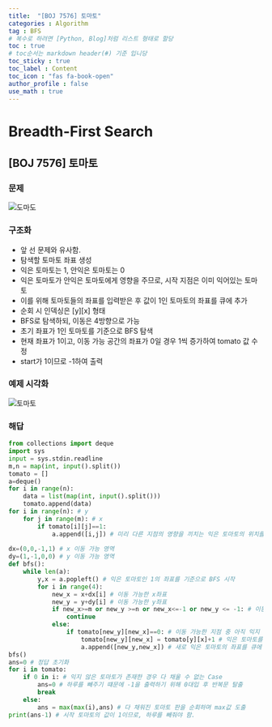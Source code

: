 ```yaml
---
title:  "[BOJ 7576] 토마토"
categories : Algorithm
tag : BFS
# 복수로 하려면 [Python, Blog]처럼 리스트 형태로 할당
toc : true
# toc순서는 markdown header(#) 기준 입니당
toc_sticky : true
toc_label : Content
toc_icon : "fas fa-book-open"
author_profile : false
use_math : true
---
```


# Breadth-First Search

## [BOJ 7576] 토마토

### 문제
![도마도](https://github.com/SEUNGYEOPOH/SEUNGYEOPOH/assets/81912557/92e3f71b-0172-450f-a69a-261fc334c4dc)

### 구조화
- 앞 선 문제와 유사함.
- 탐색할 토마토 좌표 생성
- 익은 토마토는 1, 안익은 토마토는 0
- 익은 토마토가 안익은 토마토에게 영향을 주므로, 시작 지점은 이미 익어있는 토마토
- 이를 위해 토마토들의 좌표를 입력받은 후 값이 1인 토마토의 좌표를 큐에 추가
- 순회 시 인덱싱은 [y][x] 형태
- BFS로 탐색하되, 이동은 4방향으로 가능
- 초기 좌표가 1인 토마토를 기준으로 BFS 탐색
- 현재 좌표가 1이고, 이동 가능 공간의 좌표가 0일 경우 1씩 증가하여 tomato 값 수정
- start가 1이므로 -1하여 출력

### 예제 시각화
![토마토](https://github.com/SEUNGYEOPOH/SEUNGYEOPOH/assets/81912557/7e19a8f7-1ac8-4014-889c-386da05fdca5)

### 해답
```python
from collections import deque
import sys
input = sys.stdin.readline
m,n = map(int, input().split())
tomato = []
a=deque()
for i in range(n):
    data = list(map(int, input().split())) 
    tomato.append(data)
for i in range(n): # y
    for j in range(m): # x
        if tomato[i][j]==1:
            a.append([i,j]) # 미리 다른 지점의 영향을 끼치는 익은 토마토의 위치를 큐에 저장
            
dx=(0,0,-1,1) # x 이동 가능 영역
dy=(1,-1,0,0) # y 이동 가능 영역
def bfs():
    while len(a): 
        y,x = a.popleft() # 익은 토마토인 1의 좌표를 기준으로 BFS 시작
        for i in range(4):
            new_x = x+dx[i] # 이동 가능한 x좌표
            new_y = y+dy[i] # 이동 가능한 y좌표
            if new_x>=m or new_y >=n or new_x<=-1 or new_y <= -1: # 이동가능영역이 아닌 경우 밑에 코드 무시
                continue
            else:
                if tomato[new_y][new_x]==0: # 이동 가능한 지점 중 아직 익지 않은 경우
                    tomato[new_y][new_x] = tomato[y][x]+1 # 익은 토마토를 기점으로 1씩 추가
                    a.append([new_y,new_x]) # 새로 익은 토마토의 좌표를 큐에 추가
bfs()
ans=0 # 정답 초기화
for i in tomato:
    if 0 in i: # 익지 않은 토마토가 존재한 경우 다 채울 수 없는 Case
        ans=0 # 하루를 빼주기 떄문에 -1을 출력하기 위해 0대입 후 반복문 탈출
        break
    else:
        ans = max(max(i),ans) # 다 채워진 토마토 판을 순회하며 max값 도출
print(ans-1) # 시작 토마토의 값이 1이므로, 하루를 빼줘야 함.
```

